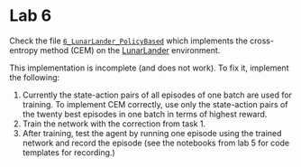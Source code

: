 # Lab 6

Check the file [`6_LunarLander_PolicyBased`](6_LunarLander_PolicyBased.ipynb)
which implements the cross-entropy method (CEM) on the [LunarLander](https://gym.openai.com/envs/LunarLander-v2/) environment.

This implementation is incomplete (and does not work). To fix it, implement the following:

1. Currently the state-action pairs of all episodes of one batch are used for training. To implement CEM correctly, 
use only the state-action pairs of the twenty best episodes in one batch in terms of highest reward.
2. Train the network with the correction from task 1.
3. After training, test the agent by running one episode using the trained network and record the episode
(see the notebooks from lab 5 for code templates for recording.)
 
